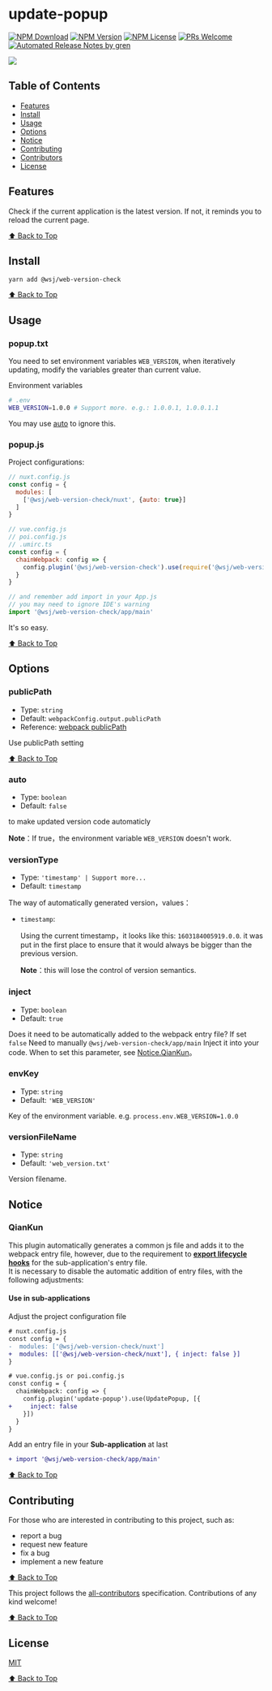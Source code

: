 # update-popup

[![NPM Download](https://badgen.net/npm/dm/@wsj/web-version-check)](https://www.npmjs.com/package/@wsj/web-version-check)
[![NPM Version](https://badge.fury.io/js/%40wsj%2Fupdate-popup.svg)](https://www.npmjs.com/package/@wsj/web-version-check)
[![NPM License](https://badgen.net/npm/license/@wsj/web-version-check)](https://github.com/wangshaojie1995/web-version-check/blob/master/LICENSE)
[![PRs Welcome](https://img.shields.io/badge/PRs-welcome-brightgreen.svg)](https://github.com/wangshaojie1995/web-version-check/pulls)
[![Automated Release Notes by gren](https://img.shields.io/badge/%F0%9F%A4%96-release%20notes-00B2EE.svg)](https://github-tools.github.io/github-release-notes/)

![](https://user-images.githubusercontent.com/53422750/88611099-eb654b00-d0ba-11ea-89b9-ca92afc1078c.gif)

## Table of Contents

- [Features](#features)
- [Install](#install)
- [Usage](#usage)
- [Options](#options)
- [Notice](#notice)
- [Contributing](#contributing)
- [Contributors](#contributors)
- [License](#license)

## Features

Check if the current application is the latest version. If not, it reminds you to reload the current page.

[⬆ Back to Top](#table-of-contents)

## Install

```console
yarn add @wsj/web-version-check
```

[⬆ Back to Top](#table-of-contents)

## Usage
### popup.txt

You need to set environment variables `WEB_VERSION`, when iteratively updating, modify the variables greater than current value.

Environment variables

```bash
# .env
WEB_VERSION=1.0.0 # Support more. e.g.: 1.0.0.1, 1.0.0.1.1
```

You may use [auto](#auto) to ignore this.

### popup.js

Project configurations:

```js
// nuxt.config.js
const config = {
  modules: [
    ['@wsj/web-version-check/nuxt', {auto: true}]
  ]
}
```

```js
// vue.config.js 
// poi.config.js 
// .umirc.ts
const config = {
  chainWebpack: config => {
    config.plugin('@wsj/web-version-check').use(require('@wsj/web-version-check'), [{auto: true}])
  }
}

// and remember add import in your App.js
// you may need to ignore IDE's warning
import '@wsj/web-version-check/app/main'
```


It's so easy.

[⬆ Back to Top](#table-of-contents)

## Options

### publicPath

- Type: `string`
- Default: `webpackConfig.output.publicPath`
- Reference: [webpack publicPath](https://webpack.docschina.org/configuration/output/#outputpublicpath)

Use publicPath setting

[⬆ Back to Top](#table-of-contents)

### auto

- Type: `boolean`
- Default: `false`

to make updated version code automaticly

**Note**：If true，the environment variable `WEB_VERSION` doesn't work.

### versionType

- Type: `'timestamp' | Support more...`
- Default: `timestamp`

The way of automatically generated version，values：

- `timestamp`:

  Using the current timestamp，it looks like this: `1603184005919.0.0`. it was put in the first place to ensure that it would always be bigger than the previous version.

  **Note**：this will lose the control of version semantics.

### inject

- Type: `boolean`
- Default: `true`

Does it need to be automatically added to the webpack entry file?
If set `false` Need to manually `@wsj/web-version-check/app/main` Inject it into your code.
When to set this parameter, see [Notice.QianKun](#qiankun)。

### envKey

- Type: `string`
- Default: `'WEB_VERSION'`

Key of the environment variable. e.g. `process.env.WEB_VERSION=1.0.0`

### versionFileName

- Type: `string`
- Default: `'web_version.txt'`

Version filename.

## Notice

### QianKun

This plugin automatically generates a common js file and adds it to the webpack entry file,
however, due to the requirement to **[export lifecycle hooks](https://qiankun.umijs.org/zh/guide/getting-started#1-%E5%AF%BC%E5%87%BA%E7%9B%B8%E5%BA%94%E7%9A%84%E7%94%9F%E5%91%BD%E5%91%A8%E6%9C%9F%E9%92%A9%E5%AD%90)** for the sub-application's entry file.  
It is necessary to disable the automatic addition of entry files, with the following adjustments:

#### Use in sub-applications

Adjust the project configuration file

```diff
# nuxt.config.js
const config = {
-  modules: ['@wsj/web-version-check/nuxt']
+  modules: [['@wsj/web-version-check/nuxt'], { inject: false }]
}

# vue.config.js or poi.config.js
const config = {
  chainWebpack: config => {
    config.plugin('update-popup').use(UpdatePopup, [{
+     inject: false
    }])
  }
}
```

Add an entry file in your **Sub-application** at last

```diff
+ import '@wsj/web-version-check/app/main'
```

[⬆ Back to Top](#table-of-contents)

## Contributing

For those who are interested in contributing to this project, such as:

- report a bug
- request new feature
- fix a bug
- implement a new feature

[⬆ Back to Top](#table-of-contents)


<!-- markdownlint-restore -->
<!-- prettier-ignore-end -->

<!-- ALL-CONTRIBUTORS-LIST:END -->

This project follows the [all-contributors](https://github.com/all-contributors/all-contributors) specification. Contributions of any kind welcome!

[⬆ Back to Top](#table-of-contents)

## License

[MIT](./LICENSE)

[⬆ Back to Top](#table-of-contents)
